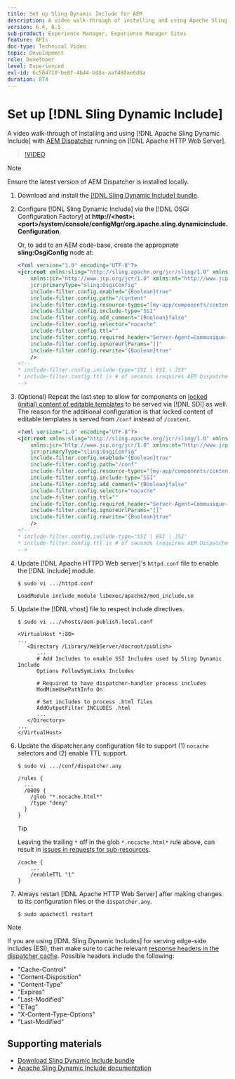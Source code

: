 ```yaml
---
title: Set up Sling Dynamic Include for AEM
description: A video walk-through of installing and using Apache Sling Dynamic Include with AEM Dispatcher running on Apache HTTP Web Server.
version: 6.4, 6.5
sub-product: Experience Manager, Experience Manager Sites
feature: APIs
doc-type: Technical Video
topic: Development
role: Developer
level: Experienced
exl-id: 6c504710-be8f-4b44-bd8a-aaf480ae6d8a
duration: 874
---
```

# Set up [!DNL Sling Dynamic Include]

A video walk-through of installing and using [!DNL Apache Sling Dynamic Include] with [AEM Dispatcher](https://experienceleague.adobe.com/docs/experience-manager-dispatcher/using/dispatcher.html) running on [!DNL Apache HTTP Web Server].

>[!VIDEO](https://video.tv.adobe.com/v/17040?quality=12&learn=on)

>[!NOTE]
>
> Ensure the latest version of AEM Dispatcher is installed locally.

1. Download and install the [[!DNL Sling Dynamic Include] bundle](https://sling.apache.org/downloads.cgi).
1. Configure [!DNL Sling Dynamic Include] via the [!DNL OSGi Configuration Factory] at **http://&lt;host&gt;:&lt;port&gt;/system/console/configMgr/org.apache.sling.dynamicinclude.Configuration**.

   Or, to add to an AEM code-base, create the appropriate **sling:OsgiConfig** node at:

   ```xml
   <?xml version="1.0" encoding="UTF-8"?>
   <jcr:root xmlns:sling="http://sling.apache.org/jcr/sling/1.0" xmlns:cq="http://www.day.com/jcr/cq/1.0"
       xmlns:jcr="http://www.jcp.org/jcr/1.0" xmlns:nt="http://www.jcp.org/jcr/nt/1.0"
       jcr:primaryType="sling:OsgiConfig"
       include-filter.config.enabled="{Boolean}true"
       include-filter.config.path="/content"
       include-filter.config.resource-types="[my-app/components/content/highly-dynamic]"
       include-filter.config.include-type="SSI" 
       include-filter.config.add_comment="{Boolean}false"
       include-filter.config.selector="nocache"
       include-filter.config.ttl=""
       include-filter.config.required_header="Server-Agent=Communique-Dispatcher"
       include-filter.config.ignoreUrlParams="[]"
       include-filter.config.rewrite="{Boolean}true"
       />
   <!--
   * include-filter.config.include-type="SSI | ESI | JSI"
   * include-filter.config.ttl is # of seconds (requires AEM Dispatcher 4.1.11+)
   -->
   ```

1. (Optional) Repeat the last step to allow for components on [locked (initial) content of editable templates](https://helpx.adobe.com/experience-manager/6-5/sites/developing/using/page-templates-editable.html) to be served via [!DNL SDI] as well. The reason for the additional configuration is that locked content of editable templates is served from `/conf` instead of `/content`.

   ```xml
   <?xml version="1.0" encoding="UTF-8"?>
   <jcr:root xmlns:sling="http://sling.apache.org/jcr/sling/1.0" xmlns:cq="http://www.day.com/jcr/cq/1.0"
       xmlns:jcr="http://www.jcp.org/jcr/1.0" xmlns:nt="http://www.jcp.org/jcr/nt/1.0"
       jcr:primaryType="sling:OsgiConfig"
       include-filter.config.enabled="{Boolean}true"
       include-filter.config.path="/conf"
       include-filter.config.resource-types="[my-app/components/content/highly-dynamic]"
       include-filter.config.include-type="SSI" 
       include-filter.config.add_comment="{Boolean}false"
       include-filter.config.selector="nocache"
       include-filter.config.ttl=""
       include-filter.config.required_header="Server-Agent=Communique-Dispatcher"
       include-filter.config.ignoreUrlParams="[]"
       include-filter.config.rewrite="{Boolean}true"
       />
   <!--
   * include-filter.config.include-type="SSI | ESI | JSI"
   * include-filter.config.ttl is # of seconds (requires AEM Dispatcher 4.1.11+)
   -->
   ```

1. Update [!DNL Apache HTTPD Web server]'s `httpd.conf` file to enable the [!DNL Include] module.

   ```shell
   $ sudo vi .../httpd.conf
   ```

   ```shell
   LoadModule include_module libexec/apache2/mod_include.so
   ```

1. Update the [!DNL vhost] file to respect include directives.

   ```shell
   $ sudo vi .../vhosts/aem-publish.local.conf
   ```

   ```shell
   <VirtualHost *:80>
   ...
      <Directory /Library/WebServer/docroot/publish>
         ...
         # Add Includes to enable SSI Includes used by Sling Dynamic Include
         Options FollowSymLinks Includes

         # Required to have dispatcher-handler process includes
         ModMimeUsePathInfo On

         # Set includes to process .html files
         AddOutputFilter INCLUDES .html
         ...
      </Directory>
   ...
   </VirtualHost>
   ```

1. Update the dispatcher.any configuration file to support (1) `nocache` selectors and (2) enable TTL support.

   ```shell
   $ sudo vi .../conf/dispatcher.any
   ```

   ```shell
   /rules {
     ...
     /0009 {
       /glob "*.nocache.html*"
       /type "deny"
     } 
   }
   ```

   >[!TIP]
   >
   > Leaving the trailing `*` off in the glob `*.nocache.html*` rule above, can result in [issues in requests for sub-resources](https://github.com/AdobeDocs/experience-manager-learn.en/issues/16).

   ```shell
   /cache {
       ...
       /enableTTL "1"
   }
   ```

1. Always restart [!DNL Apache HTTP Web Server] after making changes to its configuration files or the `dispatcher.any`.

   ```shell
   $ sudo apachectl restart
   ```

>[!NOTE]
>
>If you are using [!DNL Sling Dynamic Includes] for serving edge-side includes (ESI), then make sure to cache relevant [response headers in the dispatcher cache](https://experienceleague.adobe.com/docs/experience-manager-dispatcher/using/configuring/dispatcher-configuration.html#CachingHTTPResponseHeaders). Possible headers include the following:
>
>* "Cache-Control"
>* "Content-Disposition"
>* "Content-Type"
>* "Expires"
>* "Last-Modified"
>* "ETag"
>* "X-Content-Type-Options"
>* "Last-Modified"
>

## Supporting materials

* [Download Sling Dynamic Include bundle](https://sling.apache.org/downloads.cgi)
* [Apache Sling Dynamic Include documentation](https://github.com/Cognifide/Sling-Dynamic-Include)
